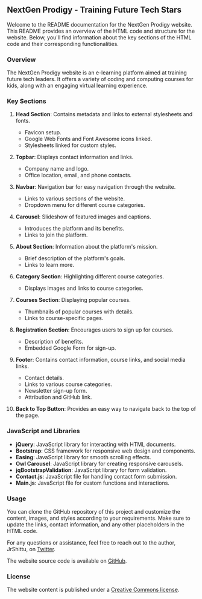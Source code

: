 ## NextGen Prodigy - Training Future Tech Stars

Welcome to the README documentation for the NextGen Prodigy website. This README provides an overview of the HTML code and structure for the website. Below, you'll find information about the key sections of the HTML code and their corresponding functionalities.

### Overview

The NextGen Prodigy website is an e-learning platform aimed at training future tech leaders. It offers a variety of coding and computing courses for kids, along with an engaging virtual learning experience.

### Key Sections

1. **Head Section**: Contains metadata and links to external stylesheets and fonts.
   - Favicon setup.
   - Google Web Fonts and Font Awesome icons linked.
   - Stylesheets linked for custom styles.

2. **Topbar**: Displays contact information and links.
   - Company name and logo.
   - Office location, email, and phone contacts.

3. **Navbar**: Navigation bar for easy navigation through the website.
   - Links to various sections of the website.
   - Dropdown menu for different course categories.

4. **Carousel**: Slideshow of featured images and captions.
   - Introduces the platform and its benefits.
   - Links to join the platform.

5. **About Section**: Information about the platform's mission.
   - Brief description of the platform's goals.
   - Links to learn more.

6. **Category Section**: Highlighting different course categories.
   - Displays images and links to course categories.

7. **Courses Section**: Displaying popular courses.
   - Thumbnails of popular courses with details.
   - Links to course-specific pages.

8. **Registration Section**: Encourages users to sign up for courses.
   - Description of benefits.
   - Embedded Google Form for sign-up.

9. **Footer**: Contains contact information, course links, and social media links.
   - Contact details.
   - Links to various course categories.
   - Newsletter sign-up form.
   - Attribution and GitHub link.

10. **Back to Top Button**: Provides an easy way to navigate back to the top of the page.

### JavaScript and Libraries

- **jQuery**: JavaScript library for interacting with HTML documents.
- **Bootstrap**: CSS framework for responsive web design and components.
- **Easing**: JavaScript library for smooth scrolling effects.
- **Owl Carousel**: JavaScript library for creating responsive carousels.
- **jqBootstrapValidation**: JavaScript library for form validation.
- **Contact.js**: JavaScript file for handling contact form submission.
- **Main.js**: JavaScript file for custom functions and interactions.

### Usage

You can clone the GitHub repository of this project and customize the content, images, and styles according to your requirements. Make sure to update the links, contact information, and any other placeholders in the HTML code.

For any questions or assistance, feel free to reach out to the author, JrShittu, on [Twitter](https://twitter.com/teach_wizbits).

The website source code is available on [GitHub](https://github.com/jrshittu/ngp).

### License

The website content is published under a [Creative Commons license](https://creativecommons.org/licenses/by-sa/4.0/).
